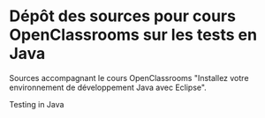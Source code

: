 # Dépôt des sources pour cours OpenClassrooms sur les tests en Java

Sources accompagnant le cours OpenClassrooms "Installez votre environnement de développement Java avec Eclipse".

Testing in Java

